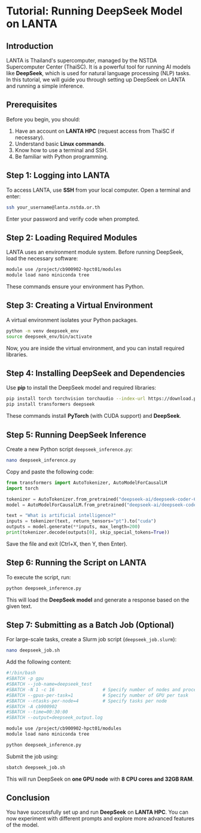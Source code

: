 # Tutorial: Running DeepSeek Model on LANTA

## Introduction
LANTA is Thailand's supercomputer, managed by the NSTDA Supercomputer Center (ThaiSC). It is a powerful tool for running AI models like **DeepSeek**, which is used for natural language processing (NLP) tasks. In this tutorial, we will guide you through setting up DeepSeek on LANTA and running a simple inference.

## Prerequisites
Before you begin, you should:
1. Have an account on **LANTA HPC** (request access from ThaiSC if necessary).
2. Understand basic **Linux commands**.
3. Know how to use a terminal and SSH.
4. Be familiar with Python programming.

## Step 1: Logging into LANTA
To access LANTA, use **SSH** from your local computer. Open a terminal and enter:
```sh
ssh your_username@lanta.nstda.or.th
```
Enter your password and verify code when prompted.

## Step 2: Loading Required Modules
LANTA uses an environment module system. Before running DeepSeek, load the necessary software:
```sh
module use /project/cb900902-hpct01/modules
module load nano miniconda tree
```
These commands ensure your environment has Python.

## Step 3: Creating a Virtual Environment
A virtual environment isolates your Python packages.
```sh
python -m venv deepseek_env
source deepseek_env/bin/activate
```
Now, you are inside the virtual environment, and you can install required libraries.

## Step 4: Installing DeepSeek and Dependencies
Use **pip** to install the DeepSeek model and required libraries:
```sh
pip install torch torchvision torchaudio --index-url https://download.pytorch.org/whl/cu118
pip install transformers deepseek
```
These commands install **PyTorch** (with CUDA support) and **DeepSeek**.

## Step 5: Running DeepSeek Inference
Create a new Python script `deepseek_inference.py`:
```sh
nano deepseek_inference.py
```
Copy and paste the following code:
```python
from transformers import AutoTokenizer, AutoModelForCausalLM
import torch

tokenizer = AutoTokenizer.from_pretrained("deepseek-ai/deepseek-coder-6.7b")
model = AutoModelForCausalLM.from_pretrained("deepseek-ai/deepseek-coder-6.7b", torch_dtype=torch.float16, device_map="auto")

text = "What is artificial intelligence?"
inputs = tokenizer(text, return_tensors="pt").to("cuda")
outputs = model.generate(**inputs, max_length=200)
print(tokenizer.decode(outputs[0], skip_special_tokens=True))
```
Save the file and exit (Ctrl+X, then Y, then Enter).

## Step 6: Running the Script on LANTA
To execute the script, run:
```sh
python deepseek_inference.py
```
This will load the **DeepSeek model** and generate a response based on the given text.

## Step 7: Submitting as a Batch Job (Optional)
For large-scale tasks, create a Slurm job script (`deepseek_job.slurm`):
```sh
nano deepseek_job.sh
```
Add the following content:
```sh
#!/bin/bash
#SBATCH -p gpu
#SBATCH --job-name=deepseek_test
#SBATCH -N 1 -c 16   			    # Specify number of nodes and processors per task
#SBATCH --gpus-per-task=1		    # Specify number of GPU per task
#SBATCH --ntasks-per-node=4		    # Specify tasks per node
#SBATCH -A cb900902
#SBATCH --time=00:30:00
#SBATCH --output=deepseek_output.log

module use /project/cb900902-hpct01/modules
module load nano miniconda tree

python deepseek_inference.py
```
Submit the job using:
```sh
sbatch deepseek_job.sh
```
This will run DeepSeek on **one GPU node** with **8 CPU cores and 32GB RAM**.

## Conclusion
You have successfully set up and run **DeepSeek** on **LANTA HPC**. You can now experiment with different prompts and explore more advanced features of the model.

